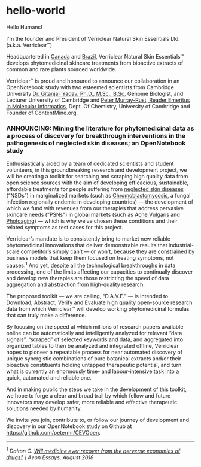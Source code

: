 # hello-world
Hello Humans!

I'm the founder and President of Verriclear Natural Skin Essentials Ltd. (a.k.a. Verriclear™)

Headquartered in [Canada](https://verriclear.com) and [Brazil](https://verriclear.com.br), Verriclear Natural Skin Essentials™ develops phytomedicinal skincare treatments from bioactive extracts of common and rare plants sourced worldwide.

Verriclear™ is proud and honoured to announce our collaboration in an OpenNotebook study with two esteemed scientists from Cambridge University [Dr. Gitanjali Yadav, Ph.D., M.Sc., B.Sc.](www.nipgr.ac.in/research/dr_gyadav.php) Genome Biologist, and Lecturer University of Cambridge and [Peter Murray-Rust, Reader Emeritus in Molecular Informatics](https://en.wikipedia.org/wiki/Peter_Murray-Rust),  Dept. Of Chemistry, University of Cambridge and Founder of ContentMine.org.

### ANNOUNCING: Mining the literature for phytomedicinal data as a process of discovery for breakthrough interventions in the pathogenesis of neglected skin diseases; an OpenNotebook study	

Enthusiastically aided by a team of dedicated scientists and student volunteers, in this groundbreaking research and development project, we will be creating a toolkit for searching and scraping high quality data from open science sources with the aim of developing efficacious, sustainable, affordable treatments for people suffering from [neglected skin diseases](https://en.wikipedia.org/wiki/Category:Neglected_diseases) (“NSDs”) in marginalized markets (such as [Chromoblastomycosis](https://en.wikipedia.org/wiki/Chromoblastomycosis), a fungal infection regionally endemic in developing countries) — the development of which we fund with revenues from our therapies that address pervasive skincare needs (“PSNs”) in global markets (such as [Acne Vulgaris](https://en.wikipedia.org/wiki/Acne) and [Photoaging](https://en.wikipedia.org/wiki/Photoaging)) — which is why we’ve chosen these conditions and their related symptoms as test cases for this project.

Verriclear’s mandate is to consistently bring to market new reliable phytomedicinal innovations that deliver demonstrable results that industrial-scale competitor’s simply can’t — or won’t, because they are constrained by business models that keep them focused on treating symptoms, not causes.<sup>1</sup> And yet, despite all the technological breakthroughs in data processing, one of the limits affecting our capacities to continually discover and develop new therapies are those restricting the speed of data aggregation and abstraction from high-quality research.

The proposed toolkit — we are calling, “D.A.V.E.” — is intended to Download, Abstract, Verify and Evaluate high quality open-source research data from which Verriclear™ will develop working phytomedicinal formulas that can truly make a difference.

By focusing on the speed at which millions of research papers available online can be automatically and intelligently analyzed for relevant “data signals”, “scraped” of selected keywords and data, and aggregated into organized tables to then be analyzed and integrated offline, Verriclear hopes to pioneer a repeatable process for near automated discovery of unique synergistic combinations of pure botanical extracts and/or their bioactive constituents holding untapped therapeutic potential, and turn what is currently an enormously time- and labour-intensive task into a quick, automated and reliable one.

And in making public the steps we take in the development of this toolkit, we hope to forge a clear and broad trail by which fellow and future innovators may develop safer, more reliable and effective therapeutic solutions needed by humanity.

We invite you join, contribute to, or follow our journey of development and discovery in our OpenNotebook study on Github at https://github.com/petermr/CEVOpen.

--------

*<sup>1</sup> Dalton C. [Will medicine ever recover from the perverse economics of drugs?](https://aeon.co/essays/will-medicine-ever-recover-from-the-perverse-economics-of-drugs) | Aeon Essays, August 2018*
